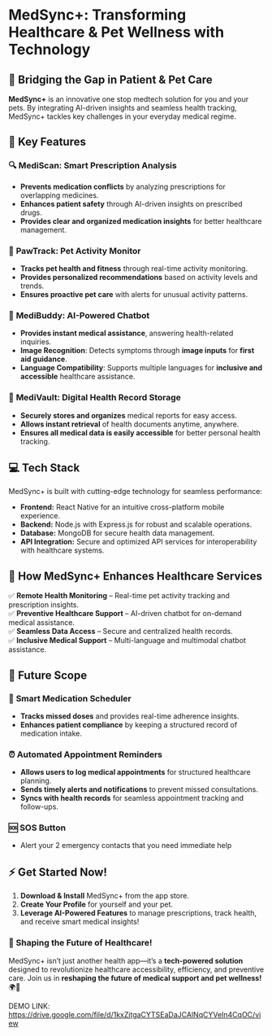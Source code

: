 
# MedSync+: Transforming Healthcare & Pet Wellness with Technology

## 🚀 Bridging the Gap in Patient & Pet Care

**MedSync+** is an innovative one stop medtech solution for you and your pets. By integrating AI-driven insights and seamless health tracking, MedSync+ tackles key challenges in your everyday medical regime.

## 🌟 Key Features

### 🔍 **MediScan: Smart Prescription Analysis**
- **Prevents medication conflicts** by analyzing prescriptions for overlapping medicines.
- **Enhances patient safety** through AI-driven insights on prescribed drugs.
- **Provides clear and organized medication insights** for better healthcare management.

### 🐾 **PawTrack: Pet Activity Monitor**
- **Tracks pet health and fitness** through real-time activity monitoring.
- **Provides personalized recommendations** based on activity levels and trends.
- **Ensures proactive pet care** with alerts for unusual activity patterns.

### 🤖 **MediBuddy: AI-Powered Chatbot**
- **Provides instant medical assistance**, answering health-related inquiries.
- **Image Recognition**: Detects symptoms through **image inputs** for **first aid guidance**.
- **Language Compatibility**: Supports multiple languages for **inclusive and accessible** healthcare assistance.

### 📂 **MediVault: Digital Health Record Storage**
- **Securely stores and organizes** medical reports for easy access.
- **Allows instant retrieval** of health documents anytime, anywhere.
- **Ensures all medical data is easily accessible** for better personal health tracking.

## 💻 Tech Stack

MedSync+ is built with cutting-edge technology for seamless performance:

- **Frontend:** React Native for an intuitive cross-platform mobile experience.
- **Backend:** Node.js with Express.js for robust and scalable operations.
- **Database:** MongoDB for secure health data management.
- **API Integration:** Secure and optimized API services for interoperability with healthcare systems.


## 🎯 How MedSync+ Enhances Healthcare Services
 
✅ **Remote Health Monitoring** – Real-time pet activity tracking and prescription insights.  
✅ **Preventive Healthcare Support** – AI-driven chatbot for on-demand medical assistance.  
✅ **Seamless Data Access** – Secure and centralized health records.  
✅ **Inclusive Medical Support** – Multi-language and multimodal chatbot assistance.  

## 🔮 Future Scope

### 📅 **Smart Medication Scheduler**
- **Tracks missed doses** and provides real-time adherence insights.
- **Enhances patient compliance** by keeping a structured record of medication intake.

### ⏰ **Automated Appointment Reminders**
- **Allows users to log medical appointments** for structured healthcare planning.
- **Sends timely alerts and notifications** to prevent missed consultations.
- **Syncs with health records** for seamless appointment tracking and follow-ups.

### 🆘 **SOS Button**
- Alert your 2 emergency contacts that you need immediate help

## ⚡ Get Started Now!

1. **Download & Install** MedSync+ from the app store.
2. **Create Your Profile** for yourself and your pet.
3. **Leverage AI-Powered Features** to manage prescriptions, track health, and receive smart medical insights!

### 🚀 Shaping the Future of Healthcare!

MedSync+ isn’t just another health app—it’s a **tech-powered solution** designed to revolutionize healthcare accessibility, efficiency, and preventive care. Join us in **reshaping the future of medical support and pet wellness!** 🌍💙

DEMO LINK: https://drive.google.com/file/d/1kxZjtgaCYTSEaDaJCAlNqCYVeIn4CqOC/view
